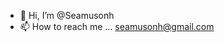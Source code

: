 - 👋 Hi, I’m @Seamusonh
- 📫 How to reach me ... seamusonh@gmail.com

<!---
Seamusonh/Seamusonh is a ✨ special ✨ repository because its `README.md` (this file) appears on your GitHub profile.
You can click the Preview link to take a look at your changes.
--->
